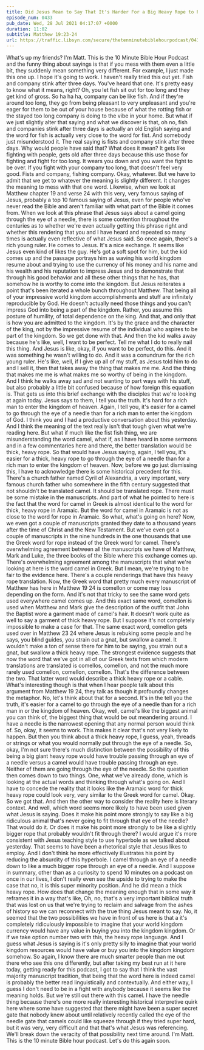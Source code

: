 ```yaml
---
title: Did Jesus Mean to Say That It's Harder For a Big Heavy Rope to Pass Through the Eye of a Needle, or Did He Mean Camel?
episode_num: 0433
pub_date: Wed, 28 Jul 2021 04:17:07 +0000
duration: 11:02
subtitle: Matthew 19:23-24
url: https://traffic.libsyn.com/secure/thetenminutebiblehourpodcast/0433_-_Did_Jesus_Mean_to_Say_That_Its_Harder_For_a_Big_Heavy_Rope_to_Pass_Through_the_Eye_of_a_Needle_or_Did_He_Mean_Camel.mp3
---
```


 What's up my friends? I'm Matt. This is the 10 Minute Bible Hour Podcast and the funny thing about sayings is that if you mess with them even a little bit, they suddenly mean something very different. For example, I just made this one up. I hope it's going to work. I haven't really tried this out yet. Fish and company stink after three days. You've heard that one. It's pretty easy to know what it means, right? Oh, you let fish sit out for too long and they get kind of gross. So ha ha ha, company can be like fish. And if they're around too long, they go from being pleasant to very unpleasant and you're eager for them to be out of your house because of what the rotting fish or the stayed too long company is doing to the vibe in your home. But what if we just slightly alter that saying and what we discover is that, oh no, fish and companies stink after three days is actually an old English saying and the word for fish is actually very close to the word for fist. And somebody just misunderstood it. The real saying is fists and company stink after three days. Why would people have said that? What does it mean? It gets like fighting with people, gets old after three days because this use those for fighting and fight for too long. It wears you down and you want the fight to be over. If you fight with your company too long, that doesn't feel very good. Fists and company, fishing company. Okay, whatever. But we have to admit that we get to whatever the meaning is slightly different. It changes the meaning to mess with that one word. Likewise, when we look at Matthew chapter 19 and verse 24 with this very, very famous saying of Jesus, probably a top 10 famous saying of Jesus, even for people who've never read the Bible and aren't familiar with what part of the Bible it comes from. When we look at this phrase that Jesus says about a camel going through the eye of a needle, there is some contention throughout the centuries as to whether we're even actually getting this phrase right and whether this rendering that you and I have heard and repeated so many times is actually even reflective of what Jesus said. So once again, there's a rich young ruler. He comes to Jesus. It's a nice exchange. It seems like Jesus even kind of likes the guy. He's got a soft spot for him, but the kid comes up and the passage portrays him as waving his world kingdom resume about and trying to use the currency of his money and his name and his wealth and his reputation to impress Jesus and to demonstrate that through his good behavior and all these other things that he has, that somehow he is worthy to come into the kingdom. But Jesus reiterates a point that's been iterated a whole bunch throughout Matthew. That being all of your impressive world kingdom accomplishments and stuff are infinitely reproducible by God. He doesn't actually need those things and you can't impress God into being a part of the kingdom. Rather, you assume this posture of humility, of total dependence on the king. And that, and only that is how you are admitted to the kingdom. It's by the grace and the character of the king, not by the impressive resume of the individual who aspires to be part of the kingdom. So we get done with that. And then the kid walks away because he's like, well, I want to be perfect. Tell me what I do to really nail this thing. And Jesus is like, okay, if you want to be perfect, do this. And it was something he wasn't willing to do. And it was a conundrum for the rich young ruler. He's like, well, if I give up all of my stuff, as Jesus told him to do and I sell it, then that takes away the thing that makes me me. And the thing that makes me me is what makes me so worthy of being in the kingdom. And I think he walks away sad and not wanting to part ways with his stuff, but also probably a little bit confused because of how foreign this equation is. That gets us into this brief exchange with the disciples that we're looking at again today. Jesus says to them, I tell you the truth. It's hard for a rich man to enter the kingdom of heaven. Again, I tell you, it's easier for a camel to go through the eye of a needle than for a rich man to enter the kingdom of God. I think you and I had a productive conversation about this yesterday. And I think the meaning of the text really isn't that tough given what we're reading here. But what if much like the fist fish thing, we are misunderstanding the word camel, what if, as I have heard in some sermons and in a few commentaries here and there, the better translation would be thick, heavy rope. So that would have Jesus saying, again, I tell you, it's easier for a thick, heavy rope to go through the eye of a needle than for a rich man to enter the kingdom of heaven. Now, before we go just dismissing this, I have to acknowledge there is some historical precedent for this. There's a church father named Cyril of Alexandria, a very important, very famous church father who somewhere in the fifth century suggested that not shouldn't be translated camel. It should be translated rope. There must be some mistake in the manuscripts. And part of what he pointed to here is the fact that the word for camel in Greek is almost identical to the word for thick, heavy rope in Aramaic. But the word for camel in Aramaic is not as close to the word for rope in Aramaic. So what, what's going on here? Now, we even got a couple of manuscripts granted they date to a thousand years after the time of Christ and the New Testament. But we've even got a couple of manuscripts in the nine hundreds in the one thousands that use the Greek word for rope instead of the Greek word for camel. There's overwhelming agreement between all the manuscripts we have of Matthew, Mark and Luke, the three books of the Bible where this exchange comes up. There's overwhelming agreement among the manuscripts that what we're looking at here is the word camel in Greek. But I mean, we're trying to be fair to the evidence here. There's a couple renderings that have this heavy rope translation. Now, the Greek word that pretty much every manuscript of Matthew has here in Matthew 19 24 is comellon or come may loss depending on the form. And it's not that tricky to see the same word gets used everywhere camel comes up. And this exact same word, comellon is used when Matthew and Mark give the description of the outfit that John the Baptist wore a garment made of camel's hair. It doesn't work quite as well to say a garment of thick heavy rope. But I suppose it's not completely impossible to make a case for that. The same exact word, comellon gets used over in Matthew 23 24 where Jesus is rebuking some people and he says, you blind guides, you strain out a gnat, but swallow a camel. It wouldn't make a ton of sense there for him to be saying, you strain out a gnat, but swallow a thick heavy rope. The strongest evidence suggests that now the word that we've got in all of our Greek texts from which modern translations are translated is comellos, comellon, and not the much more rarely used comellon, comellon, comellon. That's the difference between the two. That latter word would describe a thick heavy rope or a cable. What's interesting though is that when I hear people talk about this argument from Matthew 19 24, they talk as though it profoundly changes the metaphor. No, let's think about that for a second. It's in the tell you the truth, it's easier for a camel to go through the eye of a needle than for a rich man in or the kingdom of heaven. Okay, well, camel's like the biggest animal you can think of, the biggest thing that would be out meandering around. I have a needle is the narrowest opening that any normal person would think of. So, okay, it seems to work. This makes it clear that's not very likely to happen. But then you think about a thick heavy rope, I guess, yeah, threads or strings or what you would normally put through the eye of a needle. So, okay, I'm not sure there's much distinction between the possibility of this being a big giant heavy rope would have trouble passing through an eye of a needle versus a camel would have trouble passing through an eye. Neither of them are going through the eye of the needle. So the question then comes down to two things. One, what we've already done, which is looking at the actual words and thinking through what's going on. And I have to concede the reality that it looks like the Aramaic word for thick heavy rope could look very, very similar to the Greek word for camel. Okay. So we got that. And then the other way to consider the reality here is literary context. And well, which word seems more likely to have been used given what Jesus is saying. Does it make his point more strongly to say like a big ridiculous animal that's never going to fit through that eye of the needle? That would do it. Or does it make his point more strongly to be like a slightly bigger rope that probably wouldn't fit through there? I would argue it's more consistent with Jesus teaching style to use hyperbole as we talked about yesterday. That seems to have been a rhetorical style that Jesus likes to employ. And I don't think he more effectively illustrates his point by reducing the absurdity of this hyperbole. I camel through an eye of a needle down to like a much bigger rope through an eye of a needle. And I suppose in summary, other than as a curiosity to spend 10 minutes on a podcast on once in our lives, I don't really even see the upside to trying to make the case that no, it is this super minority position. And he did mean a thick heavy rope. How does that change the meaning enough that in some way it reframes it in a way that's like, Oh, no, that's a very important biblical truth that was lost on us that we're trying to reclaim and salvage from the ashes of history so we can reconnect with the true thing Jesus meant to say. No, it seemed that the two possibilities we have in front of us here is that a it's completely ridiculously impossible to imagine that your world kingdom currency would have any value in buying you into the kingdom kingdom. Or if we take option number two with this, the heavy rope language. And I guess what Jesus is saying is it's only pretty silly to imagine that your world kingdom resources would have value or buy you into the kingdom kingdom somehow. So again, I know there are much smarter people than me out there who see this one differently, but after taking my best run at it here today, getting ready for this podcast, I got to say that I think the vast majority manuscript tradition, that being that the word here is indeed camel is probably the better read linguistically and contextually. And either way, I guess I don't need to be in a fight with anybody because it seems like the meaning holds. But we're still out there with this camel. I have the needle thing because there's one more really interesting historical interpretive quirk here where some have suggested that there might have been a super secret gate that nobody knew about until relatively recently called the eye of the needle gate that camels could like squeeze through if they tried super hard, but it was very, very difficult and that that's what Jesus was referencing. We'll break down the veracity of that possibility next time around. I'm Matt. This is the 10 minute Bible hour podcast. Let's do this again soon.